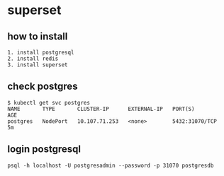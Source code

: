 # superset

## how to install
```
1. install postgresql
2. install redis
3. install superset
```

##  check postgres
```
$ kubectl get svc postgres
NAME       TYPE       CLUSTER-IP      EXTERNAL-IP   PORT(S)          AGE
postgres   NodePort   10.107.71.253   <none>        5432:31070/TCP   5m
```

## login postgresql
```
psql -h localhost -U postgresadmin --password -p 31070 postgresdb
```

